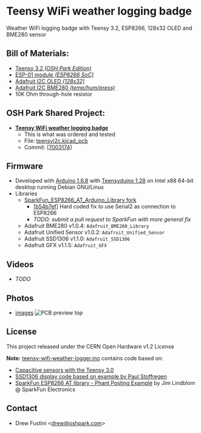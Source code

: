 # Teensy WiFi weather logging badge
Weather WiFi logging badge with Teensy 3.2, ESP8266, 128x32 OLED and BME280 sensor

## Bill of Materials:
* [Teensy 3.2 _(OSH Park Edition)_](https://oshpark.com/teensy)
* [ESP-01 module _(ESP8266 SoC)_](https://www.amazon.com/Diymall%C2%AE-Esp8266-Serial-Wireless-Transceiver/dp/B00O34AGSU)
* [Adafruit I2C OLED _(128x32)_](https://www.adafruit.com/product/931)
* [Adafruit I2C BME280 _(temp/hum/press)_](https://www.adafruit.com/product/2652)
* 10K Ohm through-hole resistor

## OSH Park Shared Project:
* **[Teensy WiFi weather logging badge](https://oshpark.com/projects/aCAtXvMP)**
   * This is what was ordered and tested
   * File: [teensyi2c.kicad_pcb](https://github.com/pdp7/teensy-wifi-weather-logger/blob/7003174a60241e1a554e16e218b749da8fd9b785/hardware/teensyi2c.kicad_pcb)
   * Commit: [[7003174]](https://github.com/pdp7/teensy-wifi-weather-logger/commit/7003174a60241e1a554e16e218b749da8fd9b785)

## Firmware
* Developed with [Arduino 1.6.8](https://www.arduino.cc/en/Main/OldSoftwareReleases#previous) with [Teensyduino 1.28](https://www.pjrc.com/teensy/td_download.html) on Intel x88 64-bit desktop running Debian GNU/Linux
* Libraries
   * [SparkFun_ESP8266_AT_Arduino_Library fork](https://github.com/pdp7/SparkFun_ESP8266_AT_Arduino_Library)
     * [[b54b7ef]](https://github.com/pdp7/SparkFun_ESP8266_AT_Arduino_Library/commit/b54b7ef9adb190625479ca260df3bd32e37d1230) Hard coded fix to use Serial2 as connection to ESP8266
     * _TODO: submit a pull request to SparkFun with more general fix_
   * Adafruit BME280 v1.0.4: `Adafruit_BME280_Library` 
   * Adafruit Unified Sensor v1.0.2: `Adafruit_Unified_Sensor`
   * Adafruit SSD1306 v1.1.0: `Adafruit_SSD1306` 
   * Adafruit GFX v1.1.5: `Adafruit_GFX`

## Videos
* _TODO_

## Photos
* [images](/images)
![PCB preview top](https://github.com/pdp7/teensy-wifi-weather-logger/blob/master/images/pcb-preview-top.png)

## License
This project released under the CERN Open Hardware v1.2 License

**Note:** [teensy-wifi-weather-logger.ino](https://github.com/pdp7/teensy-wifi-weather-logger/blob/master/firmware/teensy-wifi-weather-logger/teensy-wifi-weather-logger.ino) contains code based on:

* [Capacitive sensors with the Teensy 3.0](http://njhurst.com/blog/01356576041)
* [SSD1306 display code based on example by Paul Stoffregen](https://www.pjrc.com/teensy/td_libs_SSD1306.html)
* [SparkFun ESP8266 AT library - Phant Posting Example](https://github.com/sparkfun/SparkFun_ESP8266_AT_Arduino_Library) by Jim Lindblom @ SparkFun Electronics

## Contact
* Drew Fustini &lt;drew@oshpark.com&gt;
